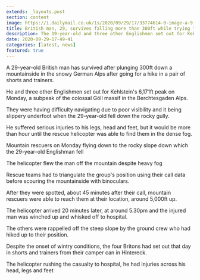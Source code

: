 ```yaml
---
extends: _layouts.post
section: content
image: https://i.dailymail.co.uk/1s/2020/09/29/17/33774614-0-image-a-9_1601397911759.jpg 
title: British man, 29, survives falling more than 300ft while trying to climb German mountain 
description: The 19-year-old and three other Englishmen set out for Kehlsteins 6,171ft peak on Monday, a subpeak of the colossal Göll massif in the Berchtesgaden Alps. 
date: 2020-09-29-17-49-41 
categories: [latest, news] 
featured: true 
--- 
```

A 29-year-old British man has survived after plunging 300ft down a mountainside in the snowy German Alps after going for a hike in a pair of shorts and trainers.

He and three other Englishmen set out for Kehlstein's 6,171ft peak on Monday, a subpeak of the colossal Göll massif in the Berchtesgaden Alps.

They were having difficulty navigating due to poor visibility and it being slippery underfoot when the 29-year-old fell down the rocky gully. 

He suffered serious injuries to his legs, head and feet, but it would be more than hour until the rescue helicopter was able to find them in the dense fog.

Mountain rescuers on Monday flying down to the rocky slope down which the 29-year-old Englishman fell

The helicopter flew the man off the mountain despite heavy fog 

Rescue teams had to triangulate the group's position using their call data before scouring the mountainside with binoculars.

After they were spotted, about 45 minutes after their call, mountain rescuers were able to reach them at their location, around 5,000ft up.

The helicopter arrived 20 minutes later, at around 5.30pm and the injured man was winched up and whisked off to hospital.

The others were rappelled off the steep slope by the ground crew who had hiked up to their position.

Despite the onset of wintry conditions, the four Britons had set out that day in shorts and trainers from their camper can in Hintereck. 

The helicopter rushing the casualty to hospital, he had injuries across his head, legs and feet

